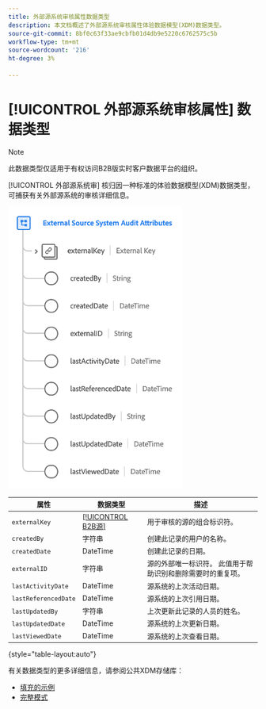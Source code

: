 ```yaml
---
title: 外部源系统审核属性数据类型
description: 本文档概述了外部源系统审核属性体验数据模型(XDM)数据类型。
source-git-commit: 8bf0c63f33ae9cbfb01d4db9e5220c6762575c5b
workflow-type: tm+mt
source-wordcount: '216'
ht-degree: 3%

---
```


# [!UICONTROL 外部源系统审核属性] 数据类型

>[!NOTE]
>
>此数据类型仅适用于有权访问B2B版实时客户数据平台的组织。

[!UICONTROL 外部源系统审] 核归因一种标准的体验数据模型(XDM)数据类型，可捕获有关外部源系统的审核详细信息。

![](../images/data-types/external-source-system-audit-attributes.png)

| 属性 | 数据类型 | 描述 |
| --- | --- | --- |
| `externalKey` | [[!UICONTROL B2B源]](./b2b-source.md) | 用于审核的源的组合标识符。 |
| `createdBy` | 字符串 | 创建此记录的用户的名称。 |
| `createdDate` | DateTime | 创建此记录的日期。 |
| `externalID` | 字符串 | 源的外部唯一标识符。 此值用于帮助识别和删除需要时的重复项。 |
| `lastActivityDate` | DateTime | 源系统的上次活动日期。 |
| `lastReferencedDate` | DateTime | 源系统的上次引用日期。 |
| `lastUpdatedBy` | 字符串 | 上次更新此记录的人员的姓名。 |
| `lastUpdatedDate` | DateTime | 源系统的上次更新日期。 |
| `lastViewedDate` | DateTime | 源系统的上次查看日期。 |

{style=&quot;table-layout:auto&quot;}

有关数据类型的更多详细信息，请参阅公共XDM存储库：

* [填充的示例](https://github.com/adobe/xdm/blob/master/components/datatypes/auditing/external-source-system-audit.example.1.json)
* [完整模式](https://github.com/adobe/xdm/blob/master/components/datatypes/auditing/external-source-system-audit.schema.json)

